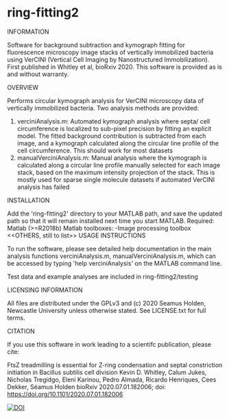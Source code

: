 # ring-fitting2
INFORMATION 

Software for background subtraction and kymograph fitting for fluorescence microscopy image stacks of vertically immobilized bacteria using VerCINI (Vertical Cell Imaging by Nanostructured Immobilization). First published in Whitley et al, bioRxiv 2020. 
This software is provided as is and without warranty.

OVERVIEW

Performs circular kymograph analysis for VerCINI microscopy data of vertically immobilized bacteria.
Two analysis methods are provided: 
1) verciniAnalysis.m: Automated kymograph analysis where septa/ cell circumference is localized to sub-pixel precision by fitting an explicit model. The fitted background contribution is subtracted from each image, and a kymograph calculated along the circular line profile of the cell circumference. This should work for most datasets
2) manualVerciniAnalysis.m: Manual analysis where the kymograph is calculated along a circular line profile manually selected for each image stack, based on the maximum intensity projection of the stack. This is mostly used for sparse single molecule datasets if automated VerCINI analysis has failed

INSTALLATION

Add the 'ring-fitting2' directory to your MATLAB path, and save the updated path  so that it will remain installed next time you start MATLAB.
Required:
Matlab (>=R2018b)
Matlab toolboxes:
 -Image processing toolbox
 <<OTHERS, still to list>>
USAGE INSTRUCTIONS

To run the software, please see detailed help documentation in the main analysis functions verciniAnalysis.m, manualVerciniAnalysis.m, which can be accessed by typing 'help verciniAnalysis' on the MATLAB command line.

Test data and example analyses are included in ring-fitting2/testing


LICENSING INFORMATION

All files are distributed under the GPLv3 and (c) 2020 Seamus Holden, Newcastle University unless otherwise stated. See LICENSE.txt for full terms.

CITATION

If you use this software in work leading to a scientifc publication, please cite: 

FtsZ treadmilling is essential for Z-ring condensation and septal constriction initiation in Bacillus subtilis cell division
Kevin D. Whitley, Calum Jukes, Nicholas Tregidgo, Eleni Karinou, Pedro Almada, Ricardo Henriques, Cees Dekker, Séamus Holden
bioRxiv 2020.07.01.182006; doi: https://doi.org/10.1101/2020.07.01.182006

[![DOI](https://zenodo.org/badge/169422043.svg)](https://zenodo.org/badge/latestdoi/169422043)


